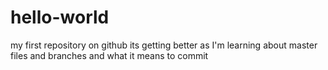 # hello-world
my first repository on github
its getting better as I'm learning about master files and branches and what it means to commit
